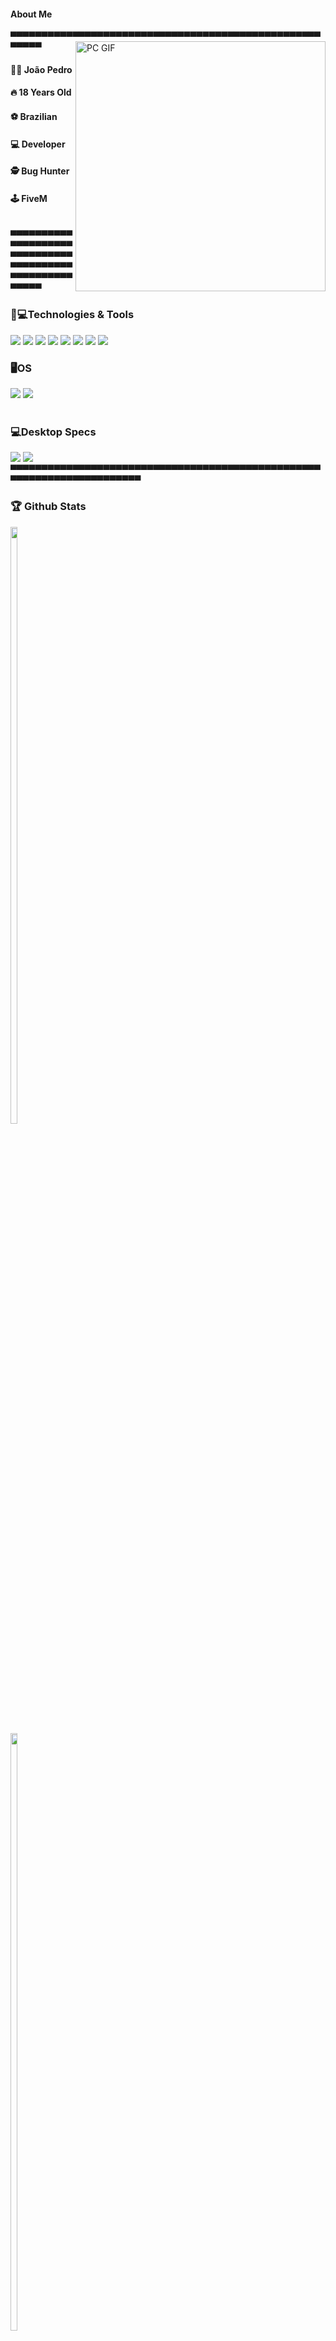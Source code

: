 <h4>About Me</h4>
▀▀▀▀▀▀▀▀▀▀▀▀▀▀▀▀▀▀▀▀▀▀▀▀▀▀▀▀▀▀▀▀▀▀▀▀▀▀▀▀▀▀▀▀▀▀▀▀▀▀▀▀▀▀▀
<img align="right" alt="PC GIF" src="https://clasherbros.github.io/images/giphy.gif" width="400px" />
<div>
<h4>🐱‍👤 João Pedro</h4>
<h4>🔥 18 Years Old</h4>
<h4>⚽ Brazilian</h4>
<h4>💻 Developer</h4>
<h4>🕵 Bug Hunter</h4>
<h4>🕹 FiveM</h4>
<br>
▀▀▀▀▀▀▀▀▀▀▀▀▀▀▀▀▀▀▀▀▀▀▀▀▀▀▀▀▀▀▀▀▀▀▀▀▀▀▀▀▀▀▀▀▀▀▀▀▀▀▀▀▀▀▀
</div>
<h3>🚀💻Technologies & Tools</h3>
<div style="display: inline_block;">
 <img src="https://img.shields.io/badge/HTML5-E34F26?style=for-the-badge&logo=html5&logoColor=white" />
 <img src="https://img.shields.io/badge/CSS3-1572B6?style=for-the-badge&logo=css3&logoColor=white" />
 <img src="https://img.shields.io/badge/JavaScript-F7DF1E?style=for-the-badge&logo=javascript&logoColor=black" />
 <img src="https://img.shields.io/badge/Lua-2C2D72?style=for-the-badge&logo=lua&logoColor=white" />
 <img src="https://img.shields.io/badge/React-20232A?style=for-the-badge&logo=react&logoColor=61DAFB" />
 <img src="https://img.shields.io/badge/Tailwind_CSS-38B2AC?style=for-the-badge&logo=tailwind-css&logoColor=white" />
 <img src="https://img.shields.io/badge/TypeScript-007ACC?style=for-the-badge&logo=typescript&logoColor=white" />
 <img src="https://img.shields.io/badge/MongoDB-4EA94B?style=for-the-badge&logo=mongodb&logoColor=white" />
 </br>
<h3>🖥OS</h3>
 <img src="https://img.shields.io/badge/Windows-0078D6?style=for-the-badge&logo=windows&logoColor=white" />
 <img src="https://img.shields.io/badge/Kali_Linux-557C94?style=for-the-badge&logo=kali-linux&logoColor=white" />
</div>
</br>
<h3>💻Desktop Specs</h3>
<div sytle="display: inline_block;">
<img src="https://img.shields.io/badge/NVIDIA-GTX1650-76B900?style=for-the-badge&logo=nvidia&logoColor=white" />
<img src="https://img.shields.io/badge/AMD-Ryzen_5_3350g-ED1C24?style=for-the-badge&logo=amd&logoColor=white" />
▀▀▀▀▀▀▀▀▀▀▀▀▀▀▀▀▀▀▀▀▀▀▀▀▀▀▀▀▀▀▀▀▀▀▀▀▀▀▀▀▀▀▀▀▀▀▀▀▀▀▀▀▀▀▀▀▀▀▀▀▀▀▀▀▀▀▀▀▀▀▀
<h3>🏆 Github Stats</h3>
 <div style="display: inline-block;">
  <img width="49.5%" src="https://github-readme-stats.vercel.app/api?username=jjaypeeS23&show_icons=true&include_all_commits=true&count_private=true&theme=dark&title_color=5734bf&icon_color=744fe3&hide_border=true&bg_color=0d1117"/>
  <img width="49.5%" src="https://github-readme-stats.vercel.app/api/top-langs/?username=jjaypeeS23&layout=compact&theme=dark&title_color=5734bf&icon_color=744fe3&hide_border=true&bg_color=0d1117&count_private=true"/>
</div>
<img width="100%" src="https://activity-graph.herokuapp.com/graph?username=jjaypeeS23&layout=compact&langs_count=4&theme=dark&hide_border=true&bg_color=0d1117&color=5734bf&line=744fe3" />
<br>
▀▀▀▀▀▀▀▀▀▀▀▀▀▀▀▀▀▀▀▀▀▀▀▀▀▀▀▀▀▀▀▀▀▀▀▀▀▀▀▀▀▀▀▀▀▀▀▀▀▀▀▀▀▀▀▀▀▀▀▀▀▀▀▀▀▀▀▀▀▀▀▀▀▀▀▀▀▀▀▀▀▀▀▀
